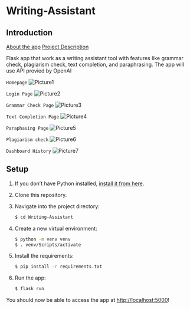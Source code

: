 # Writing-Assistant

## Introduction

[About the app](https://docs.google.com/presentation/d/1BO6Mcb5ZCBXdjBPedfZSP0x05p3-KsZDJxDofyx4bb0/edit#slide=id.p)
[Project Description](https://docs.google.com/document/d/10JErDP8uAoWpDrVB-21aRCHrIVHFkqycj1heG6tR32w/edit?usp=sharing)

Flask app that work as a writing assistant tool with features like grammar check, plagiarism check, text completion, and paraphrasing. The app will use API provied by OpenAI

`Homepage`
![Picture1](https://github.com/QuangEdward/Writing-Assistant/assets/118035047/bbf2e0c9-50da-4334-b557-bde596a758c6)

`Login Page`
![Picture2](https://github.com/QuangEdward/Writing-Assistant/assets/118035047/4fa0b18e-3863-42e6-b9ed-20dc28ab0b1e)

`Grammar Check Page`
![Picture3](https://github.com/QuangEdward/Writing-Assistant/assets/118035047/68b321d3-34cf-45a4-b3ae-ed870dd7658c)

`Text Completion Page`
![Picture4](https://github.com/QuangEdward/Writing-Assistant/assets/118035047/1e6051b2-c995-4655-bb23-f488bce66cff)

`Paraphasing Page`
![Picture5](https://github.com/QuangEdward/Writing-Assistant/assets/118035047/9812e9e1-4ea2-4f67-bbb5-48c341595813)

`Plagiarism check`
![Picture6](https://github.com/QuangEdward/Writing-Assistant/assets/118035047/52a55c10-b1cd-44ee-ba29-7ad49b3cd784)

`Dashboard History`
![Picture7](https://github.com/QuangEdward/Writing-Assistant/assets/118035047/017cf8dd-347f-48db-ab99-5068cb362ac5)

## Setup

1. If you don’t have Python installed, [install it from here](https://www.python.org/downloads/).

2. Clone this repository.

3. Navigate into the project directory:

   ```bash
   $ cd Writing-Assistant
   ```

4. Create a new virtual environment:

   ```bash
   $ python -m venv venv
   $ . venv/Scripts/activate
   ```

5. Install the requirements:

   ```bash
   $ pip install -r requirements.txt
   ```

6. Run the app:

   ```bash
   $ flask run
   ```

You should now be able to access the app at [http://localhost:5000](http://localhost:5000)! 
